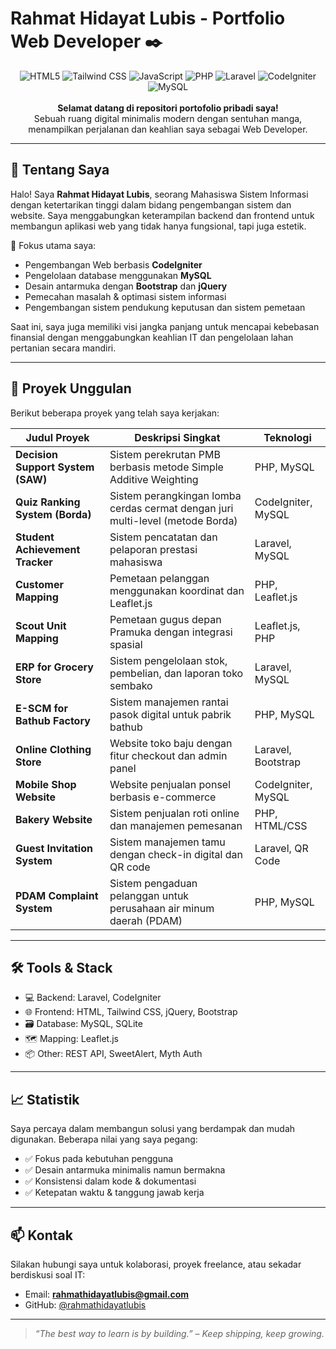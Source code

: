 # Rahmat Hidayat Lubis - Portfolio Web Developer ✒️

<div align="center">
  <img src="https://img.shields.io/badge/HTML5-E34F26?style=for-the-badge&logo=html5&logoColor=white" alt="HTML5">
  <img src="https://img.shields.io/badge/Tailwind_CSS-06B6D4?style=for-the-badge&logo=tailwind-css&logoColor=white" alt="Tailwind CSS">
  <img src="https://img.shields.io/badge/JavaScript-F7DF1E?style=for-the-badge&logo=javascript&logoColor=black" alt="JavaScript">
  <img src="https://img.shields.io/badge/PHP-777BB4?style=for-the-badge&logo=php&logoColor=white" alt="PHP">
  <img src="https://img.shields.io/badge/Laravel-FF2D20?style=for-the-badge&logo=laravel&logoColor=white" alt="Laravel">
  <img src="https://img.shields.io/badge/CodeIgniter-EF4223?style=for-the-badge&logo=codeigniter&logoColor=white" alt="CodeIgniter">
  <img src="https://img.shields.io/badge/MySQL-00758F?style=for-the-badge&logo=mysql&logoColor=white" alt="MySQL">
</div>

<br>

<div align="center">
  <strong>Selamat datang di repositori portofolio pribadi saya!</strong><br>
  Sebuah ruang digital minimalis modern dengan sentuhan manga, menampilkan perjalanan dan keahlian saya sebagai Web Developer.
</div>

---

## 👋 Tentang Saya

Halo! Saya **Rahmat Hidayat Lubis**, seorang Mahasiswa Sistem Informasi dengan ketertarikan tinggi dalam bidang pengembangan sistem dan website. Saya menggabungkan keterampilan backend dan frontend untuk membangun aplikasi web yang tidak hanya fungsional, tapi juga estetik.

🎯 Fokus utama saya:

- Pengembangan Web berbasis **CodeIgniter**
- Pengelolaan database menggunakan **MySQL**
- Desain antarmuka dengan **Bootstrap** dan **jQuery**
- Pemecahan masalah & optimasi sistem informasi
- Pengembangan sistem pendukung keputusan dan sistem pemetaan

Saat ini, saya juga memiliki visi jangka panjang untuk mencapai kebebasan finansial dengan menggabungkan keahlian IT dan pengelolaan lahan pertanian secara mandiri.

---

## 🧩 Proyek Unggulan

Berikut beberapa proyek yang telah saya kerjakan:

| Judul Proyek                      | Deskripsi Singkat                                                              | Teknologi          |
| --------------------------------- | ------------------------------------------------------------------------------ | ------------------ |
| **Decision Support System (SAW)** | Sistem perekrutan PMB berbasis metode Simple Additive Weighting                | PHP, MySQL         |
| **Quiz Ranking System (Borda)**   | Sistem perangkingan lomba cerdas cermat dengan juri multi-level (metode Borda) | CodeIgniter, MySQL |
| **Student Achievement Tracker**   | Sistem pencatatan dan pelaporan prestasi mahasiswa                             | Laravel, MySQL     |
| **Customer Mapping**              | Pemetaan pelanggan menggunakan koordinat dan Leaflet.js                        | PHP, Leaflet.js    |
| **Scout Unit Mapping**            | Pemetaan gugus depan Pramuka dengan integrasi spasial                          | Leaflet.js, PHP    |
| **ERP for Grocery Store**         | Sistem pengelolaan stok, pembelian, dan laporan toko sembako                   | Laravel, MySQL     |
| **E-SCM for Bathub Factory**      | Sistem manajemen rantai pasok digital untuk pabrik bathub                      | PHP, MySQL         |
| **Online Clothing Store**         | Website toko baju dengan fitur checkout dan admin panel                        | Laravel, Bootstrap |
| **Mobile Shop Website**           | Website penjualan ponsel berbasis e-commerce                                   | CodeIgniter, MySQL |
| **Bakery Website**                | Sistem penjualan roti online dan manajemen pemesanan                           | PHP, HTML/CSS      |
| **Guest Invitation System**       | Sistem manajemen tamu dengan check-in digital dan QR code                      | Laravel, QR Code   |
| **PDAM Complaint System**         | Sistem pengaduan pelanggan untuk perusahaan air minum daerah (PDAM)            | PHP, MySQL         |

---

## 🛠️ Tools & Stack

- 💻 Backend: Laravel, CodeIgniter
- 🌐 Frontend: HTML, Tailwind CSS, jQuery, Bootstrap
- 🗃️ Database: MySQL, SQLite
- 🗺️ Mapping: Leaflet.js
- 📦 Other: REST API, SweetAlert, Myth Auth

---

## 📈 Statistik

Saya percaya dalam membangun solusi yang berdampak dan mudah digunakan. Beberapa nilai yang saya pegang:

- ✅ Fokus pada kebutuhan pengguna
- ✅ Desain antarmuka minimalis namun bermakna
- ✅ Konsistensi dalam kode & dokumentasi
- ✅ Ketepatan waktu & tanggung jawab kerja

---

## 📫 Kontak

Silakan hubungi saya untuk kolaborasi, proyek freelance, atau sekadar berdiskusi soal IT:

- Email: **rahmathidayatlubis@gmail.com**
- GitHub: [@rahmathidayatlubis](https://github.com/rahmathidayatlubis)

---

> _“The best way to learn is by building.” – Keep shipping, keep growing._
